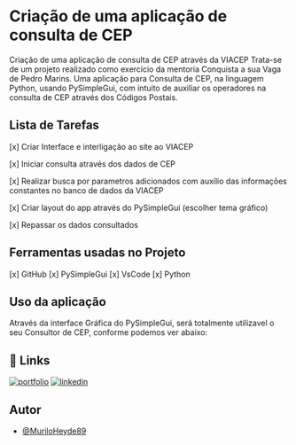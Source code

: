 # Criação de uma aplicação de consulta de CEP

Criação de uma aplicação de consulta de CEP através da VIACEP
Trata-se de um projeto realizado como exercício da mentoria Conquista a sua Vaga de Pedro Marins. 
Uma aplicação para Consulta de CEP, na linguagem Python, usando PySimpleGui, com intuito de auxiliar os operadores na consulta de CEP através dos Códigos Postais.


## Lista de Tarefas

[x] Criar Interface e interligação ao site ao VIACEP

[x] Iniciar consulta através dos dados de CEP

[x] Realizar busca por parametros adicionados com auxílio das informações constantes no banco de dados da VIACEP

[x] Criar layout do app através do PySimpleGui (escolher tema gráfico)

[x] Repassar os dados consultados


## Ferramentas usadas no Projeto

[x] GitHub
[x] PySimpleGui
[x] VsCode
[x] Python


## Uso da aplicação

Através da interface Gráfica do PySimpleGui, será totalmente utilizavel o seu Consultor de CEP, conforme podemos ver abaixo:


## 🔗 Links
[![portfolio](https://img.shields.io/badge/my_portfolio-000?style=for-the-badge&logo=ko-fi&logoColor=white)](https://github.com/MuriloHeyde89/)
[![linkedin](https://img.shields.io/badge/linkedin-0A66C2?style=for-the-badge&logo=linkedin&logoColor=white)](https://www.linkedin.com/in/murilo-heyde/)


## Autor

- [@MuriloHeyde89](https://github.com/MuriloHeyde89)

